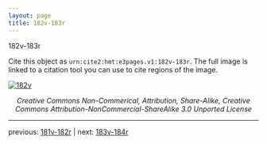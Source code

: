 ```yaml
---
layout: page
title: 182v-183r
---
```


182v-183r

Cite this object as `urn:cite2:hmt:e3pages.v1:182v-183r`.  The full image is linked to a citation tool you can use to cite regions of the image.

[![182v](http://www.homermultitext.org/iipsrv?IIIF=/project/homer/pyramidal/deepzoom/hmt/e3bifolio/v1/null.tif/full/800,/0/default.jpg)](http://www.homermultitext.org/ict2/?urn=urn:cite2:hmt:e3bifolio.v1:null) 

<p style="text-align: center; font-style: italic;">Creative Commons Non-Commerical, Attribution, Share-Alike, Creative Commons Attribution-NonCommercial-ShareAlike 3.0 Unported License</p>

---

previous: [181v-182r](../181v-182r/) | next: [183v-184r](../183v-184r/)